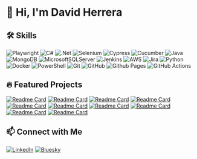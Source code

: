 # 👋 Hi, I'm David Herrera

## 🛠️ Skills
![Playwright](https://img.shields.io/badge/Playwright-45ba4b?style=for-the-badge&logo=Playwright&logoColor=white)
![C#](https://img.shields.io/badge/c%23-%23239120.svg?style=for-the-badge&logo=c-sharp&logoColor=white)
![.Net](https://img.shields.io/badge/.NET-5C2D91?style=for-the-badge&logo=.net&logoColor=white)
![Selenium](https://img.shields.io/badge/-selenium-%43B02A?style=for-the-badge&logo=selenium&logoColor=white)
![Cypress](https://img.shields.io/badge/-cypress-%23E5E5E5?style=for-the-badge&logo=cypress&logoColor=058a5e)
![Cucumber](https://img.shields.io/badge/Cucumber-23D96C?style=for-the-badge&logo=cucumber&logoColor=white)
![Java](https://img.shields.io/badge/java-%23ED8B00.svg?style=for-the-badge&logo=java&logoColor=white)
![MongoDB](https://img.shields.io/badge/MongoDB-%234ea94b.svg?style=for-the-badge&logo=mongodb&logoColor=white)
![MicrosoftSQLServer](https://img.shields.io/badge/Microsoft%20SQL%20Server-CC2927?style=for-the-badge&logo=microsoft%20sql%20server&logoColor=white)
![Jenkins](https://img.shields.io/badge/jenkins-%232C5263.svg?style=for-the-badge&logo=jenkins&logoColor=white)
![AWS](https://img.shields.io/badge/AWS-%23FF9900.svg?style=for-the-badge&logo=amazon-aws&logoColor=white)
![Jira](https://img.shields.io/badge/jira-%230A0FFF.svg?style=for-the-badge&logo=jira&logoColor=white)
![Python](https://img.shields.io/badge/python-3670A0?style=for-the-badge&logo=python&logoColor=ffdd54)
![Docker](https://img.shields.io/badge/docker-%230db7ed.svg?style=for-the-badge&logo=docker&logoColor=white)
![PowerShell](https://img.shields.io/badge/PowerShell-%235391FE.svg?style=for-the-badge&logo=powershell&logoColor=white)
![Git](https://img.shields.io/badge/git-%23F05033.svg?style=for-the-badge&logo=git&logoColor=white)
![GitHub](https://img.shields.io/badge/github-%23121011.svg?style=for-the-badge&logo=github&logoColor=white)
![Github Pages](https://img.shields.io/badge/github%20pages-121013?style=for-the-badge&logo=github&logoColor=white)
![GitHub Actions](https://img.shields.io/badge/github%20actions-%232671E5.svg?style=for-the-badge&logo=githubactions&logoColor=white)

## 🔥 Featured Projects

[![Readme Card](https://github-readme-stats.vercel.app/api/pin/?username=davidherrera83&repo=c-sharp-playwright-test-framework&show_icons=true&theme=tokyonight)](https://github.com/davidherrera83/c-sharp-playwright-test-framework)
[![Readme Card](https://github-readme-stats.vercel.app/api/pin/?username=davidherrera83&repo=clanguard&show_icons=true&theme=tokyonight)](https://github.com/davidherrera83/clanguard)
[![Readme Card](https://github-readme-stats.vercel.app/api/pin/?username=davidherrera83&repo=playwright-test-framework&show_icons=true&theme=tokyonight)](https://github.com/davidherrera83/playwright-test-framework)
[![Readme Card](https://github-readme-stats.vercel.app/api/pin/?username=davidherrera83&repo=homestead_ai&show_icons=true&theme=tokyonight)](https://github.com/davidherrera83/homestead_ai)
[![Readme Card](https://github-readme-stats.vercel.app/api/pin/?username=davidherrera83&repo=python-test-framework&show_icons=true&theme=tokyonight)](https://github.com/davidherrera83/python-test-framework)
[![Readme Card](https://github-readme-stats.vercel.app/api/pin/?username=davidherrera83&repo=david-herrera-resume&show_icons=true&theme=tokyonight)](https://github.com/davidherrera83/david-herrera-resume)
[![Readme Card](https://github-readme-stats.vercel.app/api/pin/?username=davidherrera83&repo=appium-test-framework&show_icons=true&theme=tokyonight)](https://github.com/davidherrera83/appium-test-framework)
[![Readme Card](https://github-readme-stats.vercel.app/api/pin/?username=davidherrera83&repo=davidherrera83.github.io&show_icons=true&theme=tokyonight)](https://github.com/davidherrera83/davidherrera83.github.io)
[![Readme Card](https://github-readme-stats.vercel.app/api/pin/?username=davidherrera83&repo=grow&show_icons=true&theme=tokyonight)](https://github.com/davidherrera83/grow)
[![Readme Card](https://github-readme-stats.vercel.app/api/pin/?username=davidherrera83&repo=openalgocode&show_icons=true&theme=tokyonight)](https://github.com/davidherrera83/openalgocode)
## 📫 Connect with Me
[![LinkedIn](https://img.shields.io/badge/LinkedIn-0077B5?style=for-the-badge&logo=linkedin&logoColor=white)](https://www.linkedin.com/in/davidherrera83/)
[![Bluesky](https://img.shields.io/badge/Bluesky-0285FF?style=for-the-badge&logo=bluesky&logoColor=white)](https://bsky.app/profile/davidherrera83.bsky.social)